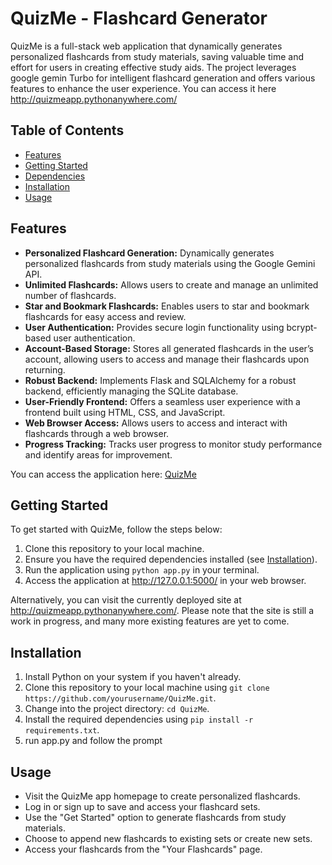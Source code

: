 # QuizMe - Flashcard Generator

QuizMe is a full-stack web application that dynamically generates personalized flashcards from study materials, saving valuable time and effort for users in creating effective study aids. The project leverages google gemin Turbo for intelligent flashcard generation and offers various features to enhance the user experience. You can access it here http://quizmeapp.pythonanywhere.com/ 

## Table of Contents
- [Features](#features)
- [Getting Started](#getting-started)
- [Dependencies](#dependencies)
- [Installation](#installation)
- [Usage](#usage)


## Features

- **Personalized Flashcard Generation:** Dynamically generates personalized flashcards from study materials using the Google Gemini API.
- **Unlimited Flashcards:** Allows users to create and manage an unlimited number of flashcards.
- **Star and Bookmark Flashcards:** Enables users to star and bookmark flashcards for easy access and review.
- **User Authentication:** Provides secure login functionality using bcrypt-based user authentication.
- **Account-Based Storage:** Stores all generated flashcards in the user’s account, allowing users to access and manage their flashcards upon returning.
- **Robust Backend:** Implements Flask and SQLAlchemy for a robust backend, efficiently managing the SQLite database.
- **User-Friendly Frontend:** Offers a seamless user experience with a frontend built using HTML, CSS, and JavaScript.
- **Web Browser Access:** Allows users to access and interact with flashcards through a web browser.
- **Progress Tracking:** Tracks user progress to monitor study performance and identify areas for improvement.

You can access the application here: [QuizMe](http://quizmeapp.pythonanywhere.com/)


## Getting Started

To get started with QuizMe, follow the steps below:

1. Clone this repository to your local machine.
2. Ensure you have the required dependencies installed (see [Installation](#installation)).
3. Run the application using `python app.py` in your terminal.
4. Access the application at http://127.0.0.1:5000/ in your web browser.

Alternatively, you can visit the currently deployed site at http://quizmeapp.pythonanywhere.com/. Please note that the site is still a work in progress, and many more existing features are yet to come.

## Installation

1. Install Python on your system if you haven't already.
2. Clone this repository to your local machine using `git clone https://github.com/yourusername/QuizMe.git`.
3. Change into the project directory: `cd QuizMe`.
4. Install the required dependencies using `pip install -r requirements.txt`.
5. run app.py and follow the prompt 

## Usage

- Visit the QuizMe app homepage to create personalized flashcards.
- Log in or sign up to save and access your flashcard sets.
- Use the "Get Started" option to generate flashcards from study materials.
- Choose to append new flashcards to existing sets or create new sets.
- Access your flashcards from the "Your Flashcards" page.


